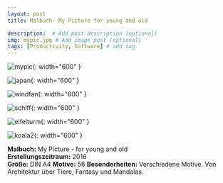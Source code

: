 ```yaml
---
layout: post
title: Malbuch- My Picture for young and old

description:  # Add post description (optional)
img: mypic.jpg # Add image post (optional)
tags: [Productivity, Software] # add tag
---
```


![mypic]({{site.baseurl}}/assets/img/mypic.jpg){: width="600" }

![japan]({{site.baseurl}}/assets/img/japan.jpg){: width="600" }

![windfan]({{site.baseurl}}/assets/img/windfan.jpg){: width="600" }

![schiff]({{site.baseurl}}/assets/img/schiff.jpg){: width="600" }

![eifelturm]({{site.baseurl}}/assets/img/eifelturm.jpg){: width="600" }

![koala2]({{site.baseurl}}/assets/img/koala2.jpg){: width="600" }


**Malbuch:** My Picture - for young and old  
**Erstellungszeitraum:** 2016    
**Größe:** DIN A4
**Motive:** 56
**Besonderheiten:** Verschiedene Motive. Von Architektur über Tiere, Fantasy und Mandalas.





